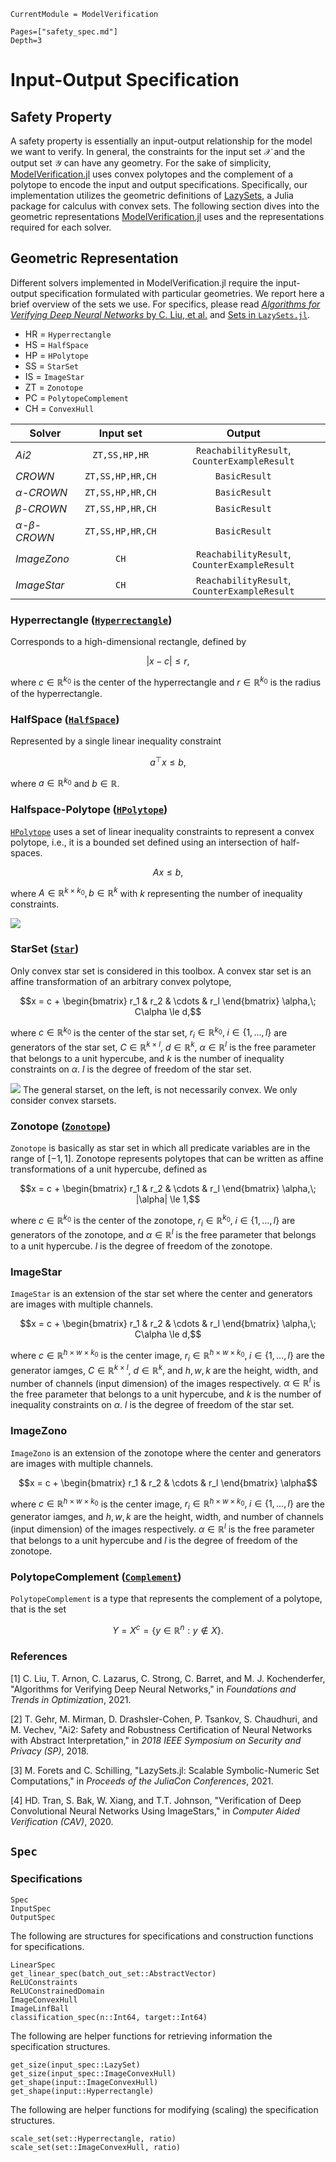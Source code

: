 ```@meta
CurrentModule = ModelVerification
```

```@contents
Pages=["safety_spec.md"]
Depth=3
```

# Input-Output Specification

## Safety Property
A safety property is essentially an input-output relationship for the model we want to verify. In general, the constraints for the input set $\mathcal{X}$ and the output set $\mathcal{Y}$ can have any geometry. For the sake of simplicity, [ModelVerification.jl](https://github.com/intelligent-control-lab/ModelVerification.jl) uses convex polytopes and the complement of a polytope to encode the input and output specifications. Specifically, our implementation utilizes the geometric definitions of [LazySets](https://juliareach.github.io/LazySets.jl/dev/), a Julia package for calculus with convex sets. The following section dives into the geometric representations [ModelVerification.jl](https://github.com/intelligent-control-lab/ModelVerification.jl) uses and the representations required for each solver. 

## Geometric Representation
Different solvers implemented in ModelVerification.jl require the input-output specification formulated with particular geometries. We report here a brief overview of the sets we use. For specifics, please read [_Algorithms for Verifying Deep Neural Networks_ by C. Liu, et al.](https://arxiv.org/abs/1903.06758)  and [Sets in `LazySets.jl`](https://juliareach.github.io/LazySets.jl/dev/lib/interfaces/#Set-Interfaces).

 - HR = `Hyperrectangle`
 - HS = `HalfSpace`
 - HP = `HPolytope`
 - SS = `StarSet`
 - IS = `ImageStar`
 - ZT = `Zonotope`
 - PC = `PolytopeComplement`
 - CH = `ConvexHull`


|        Solver        |  Input set  |    Output     |
|----------------------|:-----------:|:----------------:|
| *Ai2*       | `ZT,SS,HP,HR` | `ReachabilityResult`, `CounterExampleResult`  |
| *CROWN*    | `ZT,SS,HP,HR,CH`          |  `BasicResult`    |
| *$\alpha$-CROWN*    | `ZT,SS,HP,HR,CH`         |  `BasicResult`      |
| *$\beta$-CROWN*    | `ZT,SS,HP,HR,CH`         |  `BasicResult`      |
| *$\alpha$-$\beta$-CROWN*   | `ZT,SS,HP,HR,CH`         |  `BasicResult`      |
| *ImageZono* | `CH` |`ReachabilityResult`, `CounterExampleResult` |
| *ImageStar* | `CH` |`ReachabilityResult`, `CounterExampleResult` |


### Hyperrectangle ([`Hyperrectangle`](https://juliareach.github.io/LazySets.jl/dev/lib/sets/Hyperrectangle/#def_Hyperrectangle))
Corresponds to a high-dimensional rectangle, defined by

$$|x-c| \le r,$$

where $c\in\mathbb{R}^{k_0}$ is the center of the hyperrectangle and $r\in\mathbb{R}^{k_0}$ is the radius of the hyperrectangle.

### HalfSpace ([`HalfSpace`](https://juliareach.github.io/LazySets.jl/dev/lib/sets/HalfSpace/))
Represented by a single linear inequality constraint

$$a^\top x \le b,$$

where $a\in\mathbb{R}^{k_0}$ and $b\in\mathbb{R}$.

### Halfspace-Polytope ([`HPolytope`](https://juliareach.github.io/LazySets.jl/dev/lib/sets/HPolytope/#def_HPolytope))
[`HPolytope`](https://juliareach.github.io/LazySets.jl/dev/lib/sets/HPolytope/#def_HPolytope) uses a set of linear inequality constraints to represent a convex polytope, i.e., it is a bounded set defined using an intersection of half-spaces.

$$Ax \le b,$$

where $A\in\mathbb{R}^{k\times k_0}, b\in\mathbb{R}^k$ with $k$ representing the number of inequality constraints.

![](./assets/halfspace_polytope.png) 

### StarSet ([`Star`](https://juliareach.github.io/LazySets.jl/dev/lib/sets/Star/#def_Star))
Only convex star set is considered in this toolbox. A convex star set is an affine transformation of an arbitrary convex polytope,

$$x = c + \begin{bmatrix} r_1 & r_2 & \cdots & r_l \end{bmatrix} \alpha,\; C\alpha \le d,$$

where $c\in\mathbb{R}^{k_0}$ is the center of the star set, $r_i\in\mathbb{R}^{k_0},\; i\in\{1,\dots,l\}$ are generators of the star set, $C\in\mathbb{R}^{k\times l}$, $d\in\mathbb{R}^{k}$, $\alpha\in\mathbb{R}^l$ is the free parameter that belongs to a unit hypercube, and $k$ is the number of inequality constraints on $\alpha$. $l$ is the degree of freedom of the star set.

![](./assets/star_domaim.png) 
The general starset, on the left, is not necessarily convex. We only consider convex starsets.

### Zonotope ([`Zonotope`](https://juliareach.github.io/LazySets.jl/dev/lib/sets/Zonotope/#def_Zonotope))
`Zonotope` is basically as star set in which all predicate variables are in the range of $[-1, 1]$. Zonotope represents polytopes that can be written as affine transformations of a unit hypercube, defined as

$$x = c + \begin{bmatrix} r_1 & r_2 & \cdots & r_l \end{bmatrix} \alpha,\; |\alpha| \le 1,$$

where $c\in\mathbb{R}^{k_0}$ is the center of the zonotope, $r_i\in\mathbb{R}^{k_0},\; i\in\{1,\dots,l\}$ are generators of the zonotope, and $\alpha\in\mathbb{R}^l$ is the free parameter that belongs to a unit hypercube. $l$ is the degree of freedom of the zonotope.

### ImageStar
`ImageStar` is an extension of the star set where the center and generators are images with multiple channels.

$$x = c + \begin{bmatrix} r_1 & r_2 & \cdots & r_l \end{bmatrix} \alpha,\; C\alpha \le d,$$

where $c\in\mathbb{R}^{h\times w \times k_0}$ is the center image, $r_i\in\mathbb{R}^{h \times w \times k_0},\; i\in\{1,\dots,l\}$ are the generator iamges, $C\in\mathbb{R}^{k\times l}$, $d\in\mathbb{R}^{k}$, and $h,w,k$ are the height, width, and number of channels (input dimension) of the images respectively. $\alpha\in\mathbb{R}^l$ is the free parameter that belongs to a unit hypercube, and $k$ is the number of inequality constraints on $\alpha$. $l$ is the degree of freedom of the star set.

### ImageZono
`ImageZono` is an extension of the zonotope where the center and generators are images with multiple channels.

$$x = c + \begin{bmatrix} r_1 & r_2 & \cdots & r_l \end{bmatrix} \alpha$$

where $c\in\mathbb{R}^{h\times w \times k_0}$ is the center image, $r_i\in\mathbb{R}^{h \times w \times k_0},\; i\in\{1,\dots,l\}$ are the generator iamges, and $h,w,k$ are the height, width, and number of channels (input dimension) of the images respectively. $\alpha\in\mathbb{R}^l$ is the free parameter that belongs to a unit hypercube and $l$ is the degree of freedom of the zonotope.

### PolytopeComplement ([`Complement`](https://juliareach.github.io/LazySets.jl/stable/lib/lazy_operations/Complement/))
`PolytopeComplement` is a type that represents the complement of a polytope, that is the set

$$Y = X^c = \{ y\in\mathbb{R}^n : y \notin X \}.$$

### References
[1] C. Liu, T. Arnon, C. Lazarus, C. Strong, C. Barret, and M. J. Kochenderfer, "Algorithms for Verifying Deep Neural Networks," in _Foundations and Trends in Optimization_, 2021.

[2] T. Gehr, M. Mirman, D. Drashsler-Cohen, P. Tsankov, S. Chaudhuri, and M. Vechev, "Ai2: Safety and Robustness Certification of Neural Networks with Abstract Interpretation," in *2018 IEEE Symposium on Security and Privacy (SP)*, 2018.

[3] M. Forets and C. Schilling, "LazySets.jl: Scalable Symbolic-Numeric Set Computations," in _Proceeds of the JuliaCon Conferences_, 2021.

[4] HD. Tran, S. Bak, W. Xiang, and T.T. Johnson, "Verification of Deep Convolutional Neural Networks Using ImageStars," in _Computer Aided Verification (CAV)_, 2020.

## `Spec`

### Specifications
```@docs
Spec
InputSpec
OutputSpec
```

The following are structures for specifications and construction functions for specifications.
```@docs
LinearSpec
get_linear_spec(batch_out_set::AbstractVector)
ReLUConstraints
ReLUConstrainedDomain
ImageConvexHull
ImageLinfBall
classification_spec(n::Int64, target::Int64)
```

The following are helper functions for retrieving information the specification structures.
```@docs
get_size(input_spec::LazySet)
get_size(input_spec::ImageConvexHull)
get_shape(input::ImageConvexHull)
get_shape(input::Hyperrectangle)
```

The following are helper functions for modifying (scaling) the specification structures.
```@docs
scale_set(set::Hyperrectangle, ratio)
scale_set(set::ImageConvexHull, ratio)
```
